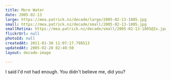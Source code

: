```yaml
---
title: More Water
date: 2005-02-13
large: https://mea.patrick.nz/decade/large/2005-02-13-1805.jpg
small: https://mea.patrick.nz/decade/small/2005-02-13-1805.jpg
smallRetina: https://mea.patrick.nz/decade/small/2005-02-13-1805@2x.jpg
flickrUrl: null
photoId: null
createdAt: 2011-01-30 11:07:17.798513
updatedAt: 2005-02-20 02:40:50
layout: decade-image

---
```

I said I'd not had enough. You didn't believe me, did you?
